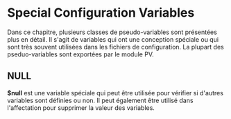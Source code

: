 # Special Configuration Variables

Dans ce chapitre, plusieurs classes de pseudo-variables sont présentées plus en détail.
Il s'agit de variables qui ont une conception spéciale ou qui sont très souvent utilisées dans les fichiers de configuration. 
La plupart des pseduo-variables sont exportées par le module PV.

## NULL

**$null** est une variable spéciale qui peut être utilisée pour vérifier si d'autres variables sont définies ou non. 
Il peut également être utilisé dans l'affectation pour supprimer la valeur des variables.

